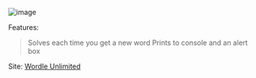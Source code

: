 ![image](https://github.com/GogleSiteBank/wordleunlimitedsolver/assets/125816677/9620a4c5-6440-42a5-8146-b28cd39bf0c1)
  
Features:

> Solves each time you get a new word
> Prints to console and an alert box

Site: [Wordle Unlimited](https://wordleunlimited.org)
